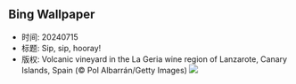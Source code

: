 ## Bing Wallpaper
- 时间: 20240715
- 标题: Sip, sip, hooray!
- 版权: Volcanic vineyard in the La Geria wine region of Lanzarote, Canary Islands, Spain (© Pol Albarrán/Getty Images)
![](https://cn.bing.com/th?id=OHR.LaGeriaLanzarote_EN-US4849523931_UHD.jpg&rf=LaDigue_UHD.jpg&pid=hp&w=3840&h=2160&rs=1&c=4)
